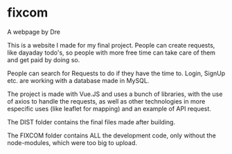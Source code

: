 # fixcom
A webpage by Dre

This is a website I made for my final project. People can create requests, 
like dayaday todo's, so people with more free time can take care of them and get paid by doing so.

People can search for Requests to do if they have the time to. Login, SignUp etc. are working with a database made in MySQL.

The project is made with Vue.JS and uses a bunch of libraries, with the use of axios to handle the requests, as well as other
technologies in more especific uses (like leaflet for mapping) and an example of API request.



The DIST folder contains the final files made after building.

The FIXCOM folder contains ALL the development code, only without the node-modules, which were too big to upload.
